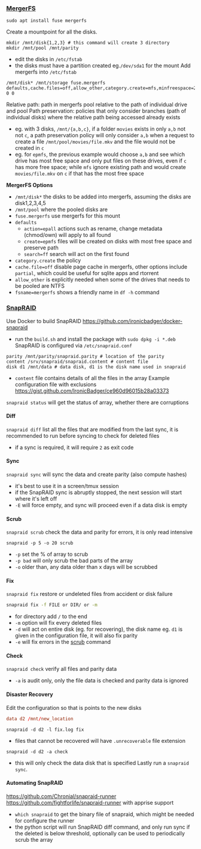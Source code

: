 ### [MergerFS](https://github.com/trapexit/mergerfs)
```shell
sudo apt install fuse mergerfs
```
Create a mountpoint for all the disks.
```shell
mkdir /mnt/disk{1,2,3} # this command will create 3 directory
mkdir /mnt/pool /mnt/parity
```
- edit the disks in `/etc/fstab`
- the disks must have a partition created eg.`/dev/sda1` for the mount
Add mergerfs into `/etc/fstab`
```shell
/mnt/disk* /mnt/storage fuse.mergerfs defaults,cache.files=off,allow_other,category.create=mfs,minfreespace=250G,fsname=mergerfs 0 0
```

Relative path: path in mergerfs pool relative to the path of individual drive and pool
Path preservation: policies that only consider branches (path of individual disks) where the relative path being accessed already exists
- eg. with 3 disks, `/mnt/{a,b,c}`, if a folder `movies` exists in only `a,b` not not `c`, a path preservation policy will only consider `a,b` when a request to create a file `/mnt/pool/movies/file.mkv` and the file would not be created in `c`
- eg. for `epmfs`, the previous example would choose `a,b` and see which drive has most free space and only put files on these drives, even if `c` has more free space; while `mfs` ignore existing path and would create `movies/file.mkv` on `c` if that has the most free space

**MergerFS Options**
- `/mnt/disk*` the disks to be added into mergerfs, assuming the disks are disk1,2,3,4,5
- `/mnt/pool` where the pooled disks are
- `fuse.mergerfs` use mergerfs for this mount
- `defaults`
	- `action=epall` actions such as rename, change metadata (chmod/own) will apply to all found
	- `create=epmfs` files will be created on disks with most free space and preserve path
	- `search=ff` search will act on the first found
- `category.create` the policy 
- `cache.file=off` disable page cache in mergerfs, other options include `partial`, which could be useful for sqlite apps and rtorrent
- `allow_other` is explicitly needed when some of the drives that needs to be pooled are NTFS
- `fsname=mergerfs` shows a friendly name in `df -h` command

###  [SnapRAID](https://www.snapraid.it/manual)
Use Docker to build SnapRAID
https://github.com/ironicbadger/docker-snapraid
- run the `build.sh` and install the package with `sudo dpkg -i *.deb`
SnapRAID is configured via `/etc/snapraid.conf`
```
parity /mnt/parity/snapraid.parity # location of the parity
content /srv/snapraid/snapraid.content # content file
disk d1 /mnt/data # data disk, d1 is the disk name used in snapraid
```
- `content` file contains details of all the files in the array
Example configuration file with exclusions
https://gist.github.com/IronicBadger/ce960d96015b28a03373

`snapraid status` will get the status of array, whether there are corruptions

#### Diff
`snapraid diff` list all the files that are modified from the last sync, it is recommended to run before syncing to check for deleted files
- if a sync is required, it will require `2` as exit code
#### Sync
`snapraid sync` will sync the data and create parity (also compute hashes)
- it's best to use it in a screen/tmux session
- if the SnapRAID sync is abruptly stopped, the next session will start where it's left off
- `-E` will force empty, and sync will proceed even if a data disk is empty
#### Scrub
`snapraid scrub` check the data and parity for errors, it is only read intensive
```shell
snapraid -p 5 -o 20 scrub
```
- `-p` set the % of array to scrub
- `-p bad` will only scrub the bad parts of the array
- `-o` older than, any data older than x days will be scrubbed
#### Fix
`snapraid fix` restore or undeleted files from accident or disk failure
```sh
snapraid fix -f FILE or DIR/ or -m
```
- for directory add `/` to the end
- `-m` option will fix every deleted files
- `-d` will act on entire disk (eg. for recovering), the disk name eg. `d1` is given in the configuration file, it will also fix parity
- `-e` will fix errors in the [scrub](snapraid.md#Scrub) command

#### Check
`snapraid check` verify all files and parity data
- `-a` is audit only, only the file data is checked and parity data is ignored

#### Disaster Recovery
Edit the configuration so that is points to the new disks

```conf
data d2 /mnt/new_location
```
```shell
snapraid -d d2 -l fix.log fix
```
- files that cannot be recovered will have `.unrecoverable` file extension
```shell
snapraid -d d2 -a check
```
- this will only check the data disk that is specified
Lastly run a `snapraid sync`.

#### Automating SnapRAID
https://github.com/Chronial/snapraid-runner
https://github.com/fightforlife/snapraid-runner with apprise support
- `which snapraid` to get the binary file of snapraid, which might be needed for configure the runner
- the python script will run SnapRAID diff command, and only run sync if the deleted is below threshold, optionally can be used to periodically scrub the array

